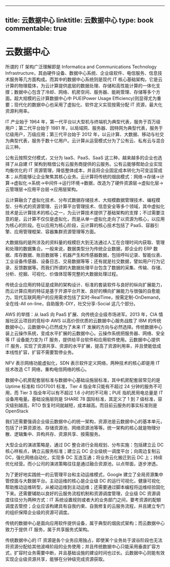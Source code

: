 
---
title: 云数据中心
linktitle: 云数据中心
type: book
commentable: true
---

# 云数据中心

所谓的 IT 架构广泛理解即是 Informatica and Communications Technology Infrastructure，其由硬件设备、数据中心系统、企业级软件、电信服务、信息技术服务等几方面构成。而其中的数据中心系统则是现代 IT 核心基础架构，它是云计算的物理载体，为云计算提供底层的数据处理、存储和高性能计算的一体化支撑；数据中心包含了冷却、网络、机房空间、服务器、能耗管理、存储等多个方面。超大规模的云计算数据中心中 PUE(Power Usage Efficiency)则显得尤为重要；现代化的数据中心也采用了虚拟化、软件定义实现按需分配 IT 资源，最大化资源利用率。

IT 产业始于 1964 年，第一代平台以大型机与终端机为典型代表，服务于百万级用户；第二代平台始于 1981 年，以局域网、服务器、因特网为典型代表，服务于亿级用户，万级应用；第三代平台始于 2012 年，以云计算、大数据、移动与社交为典型代表，服务于数十亿用户。云计算从运营模式分为了公有云、私有云与混合云三种。

公有云按照交付模式，又分为 IaaS、PaaS、SaaS 这三种，越来越多的企业也选择了从自建 IT 架构到租借公有云服务商提供的云服务。公有云能够帮助企业实现均衡优化的 IT 资源管理，降低整体成本，并且将企业固定成本转化为可变运营成本；从而能够让企业聚焦其核心业务。云计算将传统的烟囱模式：网络->存储->计算->虚拟化->系统->中间件->运行环境->数据，改造为了硬件资源层->虚拟化层->云管理层->应用平台层->应用层架构。

云计算融合了虚拟化技术、分布式数据存储技术、大规模数据管理技术、编程模型、分布式的资源管理、云计算平台管理技术、信息安全等多个领域，其中虚拟化技术是云计算技术的核心之一，为云计算技术提供了基础架构的支撑；不过需要注意的是，云计算不仅仅是虚拟化，而是从单一虚拟化走向了以资源为核心，以应用为核心的阶段。在以应用为核心阶段，云计算的核心技术包括了 PaaS、容器引擎、应用管理框架、容器集群资源管理等方面。

大数据指的是所涉及的资料量的规模巨大到无法通过人工在合理时间内获取、管理和处理的数据集合。一般来说，数据类型分为传统企业数据，即企业的 ERP 数据、库存数据、账目数据等；机器产生和传感器数据，包括呼叫记录、智能仪表、工业设备传感器、设备日志、交易数据等等；还有就是社交数据，譬如用户行为记录、反馈数据等。而我们所谓的大数据处理平台包含了数据的采集、传输、存储、分析、挖掘、可视化、价值体现等完整的大数据处理过程。

传统企业应用的特征是成熟的架构设计、标准的套装软件与良好的纵向扩展能力，而云计算应用的特征是基于开源平台开发、良好的横向扩展能力与很强的自愈能力。现代互联网用户的应用需求包括了实时-RealTime，按需定制-OnDemand，全在线-All on-line，自助服务-DIY，社交分享-Social 这几个部分。

AWS 的举措：从 IaaS 向 PaaS 扩展、向传统企业级市场进军。2013 年，CIA 情报社区云项目的竞标中 AWS 以高价但优质的云数据中心服务战胜了 IBM 的传统数据中心，云数据中心已然成为了未来 IT 发展的方向与必然选择。传统数据中心装上云操作系统，变成水平扩展的云数据中心。云操作系统把服务器、网络、安全等 IT 设备能力变为 IT 服务，提供给平台软件和应用软件使用。云数据中心提供 IT 服务，实现了资源共享、资源的水平扩展，提高了资源利用率，并且使能低成本线性扩容，扩容不需要暂停业务。

NFV 表示网络功能虚拟化，SDN 表示软件定义网络，两种技术的核心即是用 IT 技术改造 CT 网络，重构电信网络的核心。

数据中心机房配套层标准与数据中心基础设施层标准，其中机房配套层常见的是 Uptime 标准和 ISO17001 标准，Tier 4 指全年只能有不超过 24 分钟的服务不可用，而 Tier 3 指全年可以有不超过 1.6 小时的不可用；PUE 指机房用电总量是 IT 设备用电量。基础设施层则是 SHARE 78 国际标准，其定义了 1 到 7 级标准，容灾级别越高，RTO 恢复时间就越短，成本越高。而目前云服务的事实标准则是 OpenStack

我们还需要强调企业级云数据中心的统一架构，资源池是云数据中心的基本单元，包括了计算资源池、存储资源池、网络资源池等等。统一架构的核心就是物理分散、逻辑集中、异构共存、资源共享、按需服务。

大型企业的演进策略是，通过 DC 整合进行全局规划、分布实施：包括建立云 DC 核心样板点，确立云服务标准；建立云 DC 企业级统一调度平台；向周边复制云 DC，强化网络自动化，实现多 DC 互连互通；将业务云化搬迁到云 DC 上；持续优化经营。而小公司的演进策略往往是通过融合资源池，以点带面，逐步渗透。

为了更好地实践统一的云管理平台和主动运维模式，Google 建立了全局资源集中管控面与大数据平台。主动运维的核心是企业级 DC 的运行可视化，健康可视化帮助推动运维转型，从被动运维到主动运维；还需要通过脚本编程将运维经验固化下来。还需要辅助以良好的云服务流程机制和资源调度管理，企业级 DC 资源调度往往分为两种方式：IT 系统设置规则或者大的业务部门之间，要考资源的配额调度去管控；企业应该构建具有自我约束、自我修复的云服务流程，并且建立专门的组织保障企业级的资源可调度。

传统的数据中心是面向应用软件提供设备，属于典型的烟囱式架构；而云数据中心致力于提供 IT 服务，属于共享服务式架构。

传统数据中心的 IT 资源是各个业务应用独占，即使某个业务处于波谷阶段也无法将资源分配给其他波峰阶段的业务使用；并且传统数据中心只能采用垂直扩容方式，扩容时业务需要中断，并且基础设施的建设时间也过长。云数据中心则能有效实现企业级资源共享，能够在分钟级完成资源获取。

    